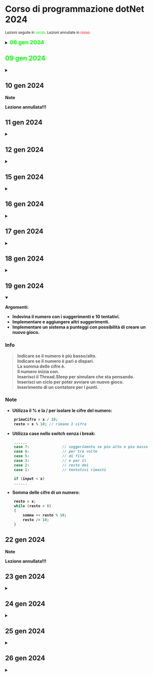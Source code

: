 # Corso di programmazione dotNet 2024

<small>Lezioni seguite in <font color="lime">verde</font>. Lezioni annullate in <font color="red">rosso</font>
</small>

<details>
    <summary><b>
        <font color="lime" size= 4>08 gen 2024</font></summary>

  
Argomenti:
- ....
- ....
- ....

### Info
> .... 
> .... 
> .... 

### Note
- attenzione a ........
Possibile soluzione 1:

```c#
    // codice di esempio 1
```

- attenzione a ........
Possibile soluzione 2:

```c#
    // codice di esempio 2
```
</details>

## <font color="lime">09 gen 2024</font>
<details>
    <summary> </summary>

Argomenti:
- ....
- ....
- ....

### Info
> .... 
> .... 
> .... 

### Note
- attenzione a ........
Possibile soluzione 1:

```c#
    // codice di esempio 1
```

- attenzione a ........
Possibile soluzione 2:

```c#
    // codice di esempio 2
```

</details>

## 10 gen 2024

> [!NOTE]  
> Lezione annullata!!!

## 11 gen 2024
<details>
    <summary> </summary>

Argomenti:
- ....
- ....
- ....

### Info
> .... 
> .... 
> .... 

### Note
- attenzione a ........
Possibile soluzione 1:

```c#
    // codice di esempio 1
```

- attenzione a ........
Possibile soluzione 2:

```c#
    // codice di esempio 2
```

</details>

## 12 gen 2024
<details>
    <summary> </summary>

Argomenti:
- ....
- ....
- ....

### Info
> .... 
> .... 
> .... 

### Note
- attenzione a ........
Possibile soluzione 1:

```c#
    // codice di esempio 1
```

- attenzione a ........
Possibile soluzione 2:

```c#
    // codice di esempio 2
```

</details>

## 15 gen 2024
<details>
    <summary> </summary>

Argomenti:
- ....
- ....
- ....

### Info
> .... 
> .... 
> .... 

### Note
- attenzione a ........
Possibile soluzione 1:

```c#
    // codice di esempio 1
```

- attenzione a ........
Possibile soluzione 2:

```c#
    // codice di esempio 2
```

</details>

## 16 gen 2024
<details>
    <summary> </summary>

Argomenti:
- ....
- ....
- ....

### Info
> .... 
> .... 
> .... 

### Note
- attenzione a ........
Possibile soluzione 1:

```c#
    // codice di esempio 1
```

- attenzione a ........
Possibile soluzione 2:

```c#
    // codice di esempio 2
```

</details>

## 17 gen 2024
<details>
    <summary> </summary>

Argomenti:
- ....
- ....
- ....

### Info
> .... 
> .... 
> .... 

### Note
- attenzione a ........
Possibile soluzione 1:

```c#
    // codice di esempio 1
```

- attenzione a ........
Possibile soluzione 2:

```c#
    // codice di esempio 2
```

    Argomenti:  
- Fizz Buzz

</details>


## 18 gen 2024
<details>
    <summary> </summary>

Argomenti:
- Creazione prima calcolatrice.
- Utilizzare le etichette nel codice per il comando "goto"
- Gestire le lingue 'CurrentCulture'
- Gestire il punto o la virgola in inserimento double
- Gestire l'output dei decimali 
- Bitwise operator
- Programma che genera un numero random e chiede di indovinare il numero

### Info
>Utilizziamo il costrutto switch.  
>Verifichiamo l'input inserito, deve essere di tipo intero.  
>Controlla che lo zero non sia inserito nella divisione.  
>Prova le due versioni.  
>Utilizza i double.

### Note
- attenzione a come si scrive il numero double (virgola o punto).
Possibile soluzione:

```c#
    double a = double.Parse(Console.ReadLine()!.Replace(".",","));
```

- nascondere il tasto premuto da console

```c#
    // inserisci senza che si vede il tasto sullo schermo
    ConsoleKeyInfo key = Console.ReadKey(true);
    string selezione = key.keyChar.ToString();
```
</details>

## 19 gen 2024
<details open>
    <summary> </summary>

Argomenti:
- Indovina il numero con i suggerimenti e 10 tentativi.  
- Implementare e aggiungere altri suggerimenti.
- Implementare un sistema a punteggi con possibilità di creare un nuovo gioco.

### Info
> Indicare se il numero è più basso/alto.  
> Indicare se il numero è pari o dispari.  
> La somma delle cifre è.  
> Il numero inizia con.  
> Inserisci il Thread.Sleep per simulare che sta pensando.  
> Inserisci un ciclo per poter avviare un nuovo gioco.  
> Inserimento di un contatore per i punti.  

### Note
- Utilizza il % e la / per isolare le cifre del numero:
```c#
    primaCifra = x / 10;
    resto = x % 10; // rimane 1 cifra
```
- Utilizza **case** nello switch senza i **break**:
```c#
    ......
    case 7:               // suggerimento se piu alto o piu basso
    case 6:               // per tre volte
    case 5:               // di fila 
    case 3:               // e per il 
    case 2:               // resto dei
    case 1:               // tentativi rimasti

    if (input < x)
    ......
```
- Somma delle cifre di un numero:
```c#
    resto = x;
    while (resto > 0)
    {
        somma += resto % 10;
        resto /= 10;
    }
```
</details>

## 22 gen 2024

> [!NOTE]  
> Lezione annullata!!!

## 23 gen 2024
<details>
    <summary> </summary>

Argomenti:
- ....
- ....
- ....

### Info
> .... 
> .... 
> .... 

### Note
- attenzione a ........
Possibile soluzione 1:

```c#
    // codice di esempio 1
```

- attenzione a ........
Possibile soluzione 2:

```c#
    // codice di esempio 2
```

</details>

## 24 gen 2024
<details>
    <summary> </summary>

Argomenti:
- ....
- ....
- ....

### Info
> .... 
> .... 
> .... 

### Note
- attenzione a ........
Possibile soluzione 1:

```c#
    // codice di esempio 1
```

- attenzione a ........
Possibile soluzione 2:

```c#
    // codice di esempio 2
```

</details>

## 25 gen 2024
<details>
    <summary> </summary>

Argomenti:
- ....
- ....
- ....

### Info
> .... 
> .... 
> .... 

### Note
- attenzione a ........
Possibile soluzione 1:

```c#
    // codice di esempio 1
```

- attenzione a ........
Possibile soluzione 2:

```c#
    // codice di esempio 2
```

</details>

## 26 gen 2024
<details>
    <summary> </summary>

Argomenti:
- ....
- ....
- ....

### Info
> .... 
> .... 
> .... 

### Note
- attenzione a ........
Possibile soluzione 1:

```c#
    // codice di esempio 1
```

- attenzione a ........
Possibile soluzione 2:

```c#
    // codice di esempio 2
```

</details>